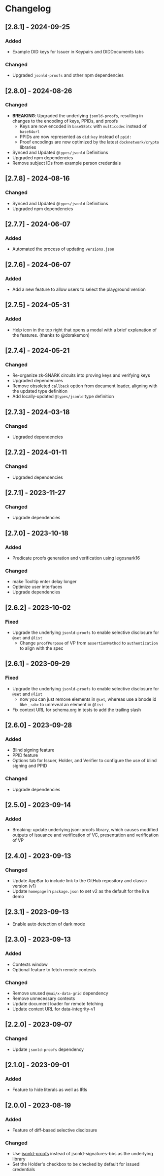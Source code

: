 # Changelog

## [2.8.1] - 2024-09-25

### Added

- Example DID keys for Issuer in Keypairs and DIDDocuments tabs

### Changed

- Upgraded `jsonld-proofs` and other npm dependencies

## [2.8.0] - 2024-08-26

### Changed

- **BREAKING**: Upgraded the underlying `jsonld-proofs`, resulting in changes to the encoding of keys, PPIDs, and proofs
  - Keys are now encoded in `base58btc` with `multicodec` instead of `base64url`
  - PPIDs are now represented as `did:key` instead of `ppid:`
  - Proof encodings are now optimized by the latest `docknetwork/crypto` libraries
- Synced and Updated `@types/jsonld` Definitions
- Upgraded npm dependencies
- Remove subject IDs from example person credentials

## [2.7.8] - 2024-08-16

### Changed

- Synced and Updated `@types/jsonld` Definitions
- Upgraded npm dependencies

## [2.7.7] - 2024-06-07

### Added

- Automated the process of updating `versions.json`

## [2.7.6] - 2024-06-07

### Added

- Add a new feature to allow users to select the playground version

## [2.7.5] - 2024-05-31

### Added

- Help icon in the top right that opens a modal with a brief explanation of the features. (thanks to @dorakemon)

## [2.7.4] - 2024-05-21

### Changed

- Re-organize zk-SNARK circuits into proving keys and verifying keys
- Upgraded dependencies
- Remove obsoleted `callback` option from document loader, aligning with the updated type definition
- Add locally-updated `@types/jsonld` type definition

## [2.7.3] - 2024-03-18

### Changed

- Upgraded dependencies

## [2.7.2] - 2024-01-11

### Changed

- Upgraded dependencies

## [2.7.1] - 2023-11-27

### Changed

- Upgrade dependencies

## [2.7.0] - 2023-10-18

### Added

- Predicate proofs generation and verification using legosnark16

### Changed

- make Tooltip enter delay longer
- Optimize user interfaces
- Upgrade dependencies

## [2.6.2] - 2023-10-02

### Fixed

- Upgrade the underlying `jsonld-proofs` to enable selective disclosure for `@set` and `@list`
  - Change `proofPurpose` of VP from `assertionMethod` to `authentication` to align with the spec

## [2.6.1] - 2023-09-29

### Fixed

- Upgrade the underlying `jsonld-proofs` to enable selective disclosure for `@set` and `@list`
  - now you can just remove elements in `@set`, whereas use a bnode id like `_:abc` to unreveal an element in `@list`
- Fix context URL for schema.org in tests to add the trailing slash

## [2.6.0] - 2023-09-28

### Added

- Blind signing feature
- PPID feature
- Options tab for Issuer, Holder, and Verifier to configure the use of blind signing and PPID

### Changed

- Upgrade dependencies

## [2.5.0] - 2023-09-14

### Added

- Breaking: update underlying json-proofs library, which causes modified outputs of issuance and verification of VC, presentation and verification of VP

## [2.4.0] - 2023-09-13

### Changed

- Update AppBar to include link to the GitHub repository and classic version (v1)
- Update `homepage` in `package.json` to set v2 as the default for the live demo

## [2.3.1] - 2023-09-13

- Enable auto detection of dark mode

## [2.3.0] - 2023-09-13

### Added

- Contexts window
- Optional feature to fetch remote contexts

### Changed

- Remove unused `@mui/x-data-grid` dependency
- Remove unnecessary contexts
- Update document loader for remote fetching
- Update context URL for data-integrity-v1

## [2.2.0] - 2023-09-07

### Changed

- Update `jsonld-proofs` dependency

## [2.1.0] - 2023-09-01

### Added

- Feature to hide literals as well as IRIs

## [2.0.0] - 2023-08-19

### Added

- Feature of diff-based selective disclosure

### Changed

- Use [jsonld-proofs](https://github.com/zkp-ld/jsonld-proofs) instead of jsonld-signatures-bbs as the underlying library
- Set the Holder's checkbox to be checked by default for issued credentials
